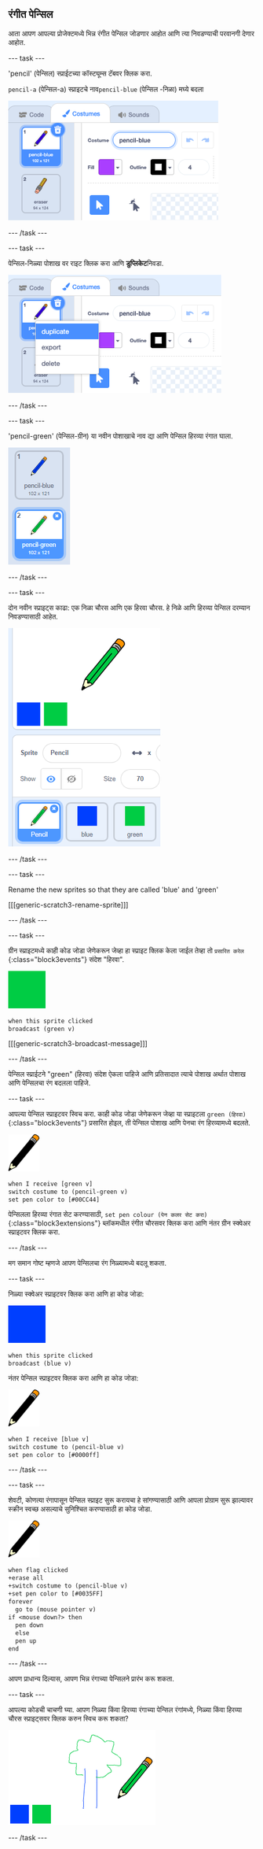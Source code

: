 ## रंगीत पेन्सिल

आता आपण आपल्या प्रोजेक्टमध्ये भिन्न रंगीत पेन्सिल जोडणार आहोत आणि त्या निवडण्याची परवानगी देणार आहोत.

\--- task \---

'pencil' (पेन्सिल) स्प्राईटच्या कॉस्ट्यूम्स टॅबवर क्लिक करा.

`pencil-a` (पेन्सिल-a) स्प्राइटचे नाव`pencil-blue` (पेन्सिल -निळा) मघ्ये बदला

![पेन्सिलचे नाव बदला](images/rename-pencil.png)

\--- /task \---

\--- task \---

पेन्सिल-निळ्या पोशाख वर राइट क्लिक करा आणि **डुप्लिकेट**निवडा.

![स्क्रीनशॉट](images/paint-blue-duplicate.png)

\--- /task \---

\--- task \---

'pencil-green' (पेन्सिल-ग्रीन) या नवीन पोशाखाचे नाव द्या आणि पेन्सिल हिरव्या रंगात घाला.

![स्क्रीनशॉट](images/paint-pencil-green.png)

\--- /task \---

\--- task \---

दोन नवीन स्प्राइट्स काढा: एक निळा चौरस आणि एक हिरवा चौरस. हे निळे आणि हिरव्या पेन्सिल दरम्यान निवडण्यासाठी आहेत.

![स्क्रीनशॉट](images/paint-selectors.png)

\--- /task \---

\--- task \---

Rename the new sprites so that they are called 'blue' and 'green'

[[[generic-scratch3-rename-sprite]]]

\--- /task \---

\--- task \---

ग्रीन स्प्राइटमध्ये काही कोड जोडा जेणेकरून जेव्हा हा स्प्राइट क्लिक केला जाईल तेव्हा तो ` प्रसारित करेल ` {:class="block3events"} संदेश "हिरवा".

![हिरवा चौरस](images/green_square.png)

```blocks3
when this sprite clicked
broadcast (green v)
```

[[[generic-scratch3-broadcast-message]]]

\--- /task \---

पेन्सिल स्प्राईटने "green" (हिरवा) संदेश ऐकला पाहिजे आणि प्रतिसादात त्याचे पोशाख अर्थात पोशाख आणि पेन्सिलचा रंग बदलला पाहिजे.

\--- task \---

आपल्या पेन्सिल स्प्राइटवर स्विच करा. काही कोड जोडा जेणेकरून जेव्हा या स्प्राइटला `green (हिरवा)`{:class="block3events"} प्रसारित होइल, ती पेन्सिल पोशाख आणि पेनचा रंग हिरव्यामध्ये बदलते.

![पेन्सिल](images/pencil.png)

```blocks3
when I receive [green v]
switch costume to (pencil-green v)
set pen color to [#00CC44]
```

पेन्सिलला हिरव्या रंगात सेट करण्यासाठी, `set pen colour (पेन कलर सेट करा)`{:class="block3extensions"} ब्लॉकमधील रंगीत चौरसवर क्लिक करा आणि नंतर ग्रीन स्क्वेअर स्प्राइटवर क्लिक करा.

\--- /task \---

मग समान गोष्ट म्हणजे आपण पेन्सिलचा रंग निळ्यामध्ये बदलू शकता.

\--- task \---

निळ्या स्क्वेअर स्प्राइटवर क्लिक करा आणि हा कोड जोडा:

![निळा चौरस](images/blue_square.png)

```blocks3
when this sprite clicked
broadcast (blue v)
```

नंतर पेन्सिल स्प्राइटवर क्लिक करा आणि हा कोड जोडा:

![पेन्सिल](images/pencil.png)

```blocks3
when I receive [blue v]
switch costume to (pencil-blue v)
set pen color to [#0000ff]
```

\--- /task \---

\--- task \---

शेवटी, कोणत्या रंगापासून पेन्सिल स्प्राइट सुरू करायचा हे सांगण्यासाठी आणि आपला प्रोग्राम सुरू झाल्यावर स्क्रीन स्वच्छ असल्याचे सुनिश्चित करण्यासाठी हा कोड जोडा.

![पेन्सिल](images/pencil.png)

```blocks3
when flag clicked
+erase all
+switch costume to (pencil-blue v)
+set pen color to [#0035FF]
forever
  go to (mouse pointer v)
if <mouse down?> then
  pen down
  else
  pen up
end
```

\--- /task \---

आपण प्राधान्य दिल्यास, आपण भिन्न रंगाच्या पेन्सिलने प्रारंभ करू शकता.

\--- task \---

आपल्या कोडची चाचणी घ्या. आपण निळ्या किंवा हिरव्या रंगाच्या पेन्सिल रंगांमध्ये, निळ्या किंवा हिरव्या चौरस स्प्राइट्सवर क्लिक करुन स्विच करू शकता?

![स्क्रीनशॉट](images/paint-pens-test.png)

\--- /task \---